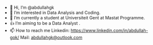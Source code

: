 - 👋 Hi, I’m @abdullahgk
- 👀 I’m interested in Data Analysis and Coding.
- 🌱 I’m currently a student at Universiteit Gent at Mastat Programme.
- 👍 I’m aiming to be a Data Analyst .
- 📫 How to reach me Linkedin: https://www.linkedin.com/in/abdullah-gok/
Mail: abdullahgk@outlook.com

<!---
abdullahgk/abdullahgk is a ✨ special ✨ repository because its `README.md` (this file) appears on your GitHub profile.
You can click the Preview link to take a look at your changes.
--->

